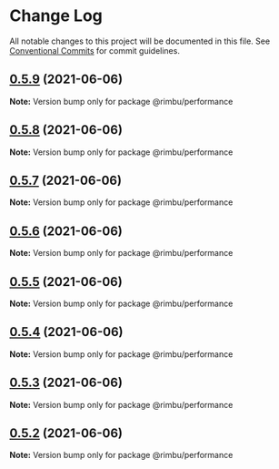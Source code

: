 # Change Log

All notable changes to this project will be documented in this file.
See [Conventional Commits](https://conventionalcommits.org) for commit guidelines.

## [0.5.9](https://github.com/rimbu-org/rimbu/compare/@rimbu/performance@0.5.8...@rimbu/performance@0.5.9) (2021-06-06)

**Note:** Version bump only for package @rimbu/performance





## [0.5.8](https://github.com/rimbu-org/rimbu/compare/@rimbu/performance@0.5.7...@rimbu/performance@0.5.8) (2021-06-06)

**Note:** Version bump only for package @rimbu/performance





## [0.5.7](https://github.com/rimbu-org/rimbu/compare/@rimbu/performance@0.5.6...@rimbu/performance@0.5.7) (2021-06-06)

**Note:** Version bump only for package @rimbu/performance





## [0.5.6](https://github.com/rimbu-org/rimbu/compare/@rimbu/performance@0.5.5...@rimbu/performance@0.5.6) (2021-06-06)

**Note:** Version bump only for package @rimbu/performance





## [0.5.5](https://github.com/rimbu-org/rimbu/compare/@rimbu/performance@0.5.4...@rimbu/performance@0.5.5) (2021-06-06)

**Note:** Version bump only for package @rimbu/performance





## [0.5.4](https://github.com/rimbu-org/rimbu/compare/@rimbu/performance@0.5.3...@rimbu/performance@0.5.4) (2021-06-06)

**Note:** Version bump only for package @rimbu/performance





## [0.5.3](https://github.com/rimbu-org/rimbu/compare/@rimbu/performance@0.5.2...@rimbu/performance@0.5.3) (2021-06-06)

**Note:** Version bump only for package @rimbu/performance





## [0.5.2](https://github.com/rimbu-org/rimbu/compare/@rimbu/performance@0.5.1...@rimbu/performance@0.5.2) (2021-06-06)

**Note:** Version bump only for package @rimbu/performance
